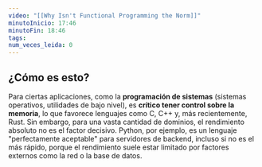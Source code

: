 ```yaml
---
video: "[[Why Isn't Functional Programming the Norm]]"
minutoInicio: 17:46
minutoFin: 18:46
tags: 
num_veces_leida: 0
---
```

## ¿Cómo es esto?

 Para ciertas aplicaciones, como la **programación de sistemas** (sistemas operativos, utilidades de bajo nivel), es **crítico tener control sobre la memoria**, lo que favorece lenguajes como C, C++ y, más recientemente, Rust. Sin embargo, para una vasta cantidad de dominios, el rendimiento absoluto no es el factor decisivo. Python, por ejemplo, es un lenguaje "perfectamente aceptable" para servidores de backend, incluso si no es el más rápido, porque el rendimiento suele estar limitado por factores externos como la red o la base de datos.
